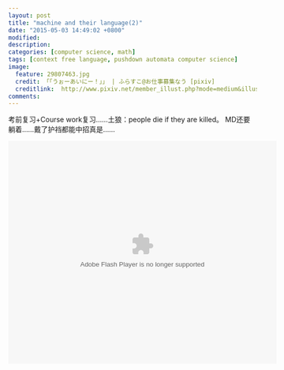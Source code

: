 ```yaml
---
layout: post
title: "machine and their language(2)"
date: "2015-05-03 14:49:02 +0800"
modified: 
description: 
categories: [computer science, math]
tags: [context free language, pushdown automata computer science]
image:
  feature: 29807463.jpg
  credit: 「「うぉーあいにー！」」 | ふらすこ@お仕事募集なう [pixiv]
  creditlink:  http://www.pixiv.net/member_illust.php?mode=medium&illust_id=29807463
comments: 
---
```


考前复习+Course work复习……土狼：people die if they are killed。
MD还要躺着……戴了护裆都能中招真是……

<embed height="452" width="544" quality="high" allowfullscreen="true" type="application/x-shockwave-flash" src="http://share.acg.tv/flash.swf" flashvars="aid=382643&page=1" pluginspage="http://www.adobe.com/shockwave/download/download.cgi?P1_Prod_Version=ShockwaveFlash"></embed>

# 




